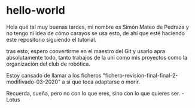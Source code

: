# hello-world

Hola qué tal muy buenas tardes, mi nombre es Simón Mateo de Pedraza y no tengo ni idea de
cómo carayos se usa esto, de ahí que esté haciendo este repositorio siguiendo el tutorial.

tras esto, espero convertirme en el maestro del Git y usarlo apra absolutamente todo, tanto
trabajos de la uni como mis proyectos como la organización del club de robótica.

Estoy cansado de llamar a los ficheros "fichero-revision-final-final-2-modifivado-03-2020"
a si que toca adaptarse o morir.

Recuerda, sueña, pero no con lo que eres, sino con lo que quieres ser.
-Lotus
